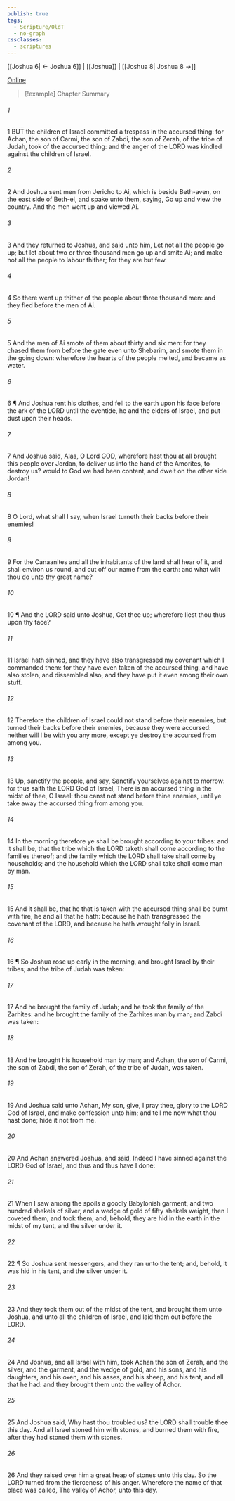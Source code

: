```yaml
---
publish: true
tags:
  - Scripture/OldT
  - no-graph
cssclasses:
  - scriptures
---
```

[[Joshua 6| ← Joshua 6]] | [[Joshua]] | [[Joshua 8| Joshua 8 →]]

[Online](https://churchofjesuschrist.org/study/scriptures/ot/josh/7?lang=eng)

>[!example] Chapter Summary
>
###### 1
1 BUT the children of Israel committed a trespass in the accursed thing: for Achan, the son of Carmi, the son of Zabdi, the son of Zerah, of the tribe of Judah, took of the accursed thing: and the anger of the LORD was kindled against the children of Israel.
###### 2
2 And Joshua sent men from Jericho to Ai, which is beside Beth-aven, on the east side of Beth-el, and spake unto them, saying, Go up and view the country.  And the men went up and viewed Ai.
###### 3
3 And they returned to Joshua, and said unto him, Let not all the people go up; but let about two or three thousand men go up and smite Ai; and make not all the people to labour thither; for they are but few.
###### 4
4 So there went up thither of the people about three thousand men: and they fled before the men of Ai.
###### 5
5 And the men of Ai smote of them about thirty and six men: for they chased them from before the gate even unto Shebarim, and smote them in the going down: wherefore the hearts of the people melted, and became as water.
###### 6
6 ¶ And Joshua rent his clothes, and fell to the earth upon his face before the ark of the LORD until the eventide, he and the elders of Israel, and put dust upon their heads.
###### 7
7 And Joshua said, Alas, O Lord GOD, wherefore hast thou at all brought this people over Jordan, to deliver us into the hand of the Amorites, to destroy us?  would to God we had been content, and dwelt on the other side Jordan!
###### 8
8 O Lord, what shall I say, when Israel turneth their backs before their enemies!
###### 9
9 For the Canaanites and all the inhabitants of the land shall hear of it, and shall environ us round, and cut off our name from the earth: and what wilt thou do unto thy great name?
###### 10
10 ¶ And the LORD said unto Joshua, Get thee up; wherefore liest thou thus upon thy face?
###### 11
11 Israel hath sinned, and they have also transgressed my covenant which I commanded them: for they have even taken of the accursed thing, and have also stolen, and dissembled also, and they have put it even among their own stuff.
###### 12
12 Therefore the children of Israel could not stand before their enemies, but turned their backs before their enemies, because they were accursed: neither will I be with you any more, except ye destroy the accursed from among you.
###### 13
13 Up, sanctify the people, and say, Sanctify yourselves against to morrow: for thus saith the LORD God of Israel, There is an accursed thing in the midst of thee, O Israel: thou canst not stand before thine enemies, until ye take away the accursed thing from among you.
###### 14
14 In the morning therefore ye shall be brought according to your tribes: and it shall be, that the tribe which the LORD taketh shall come according to the families thereof; and the family which the LORD shall take shall come by households; and the household which the LORD shall take shall come man by man.
###### 15
15 And it shall be, that he that is taken with the accursed thing shall be burnt with fire, he and all that he hath: because he hath transgressed the covenant of the LORD, and because he hath wrought folly in Israel.
###### 16
16 ¶ So Joshua rose up early in the morning, and brought Israel by their tribes; and the tribe of Judah was taken:
###### 17
17 And he brought the family of Judah; and he took the family of the Zarhites: and he brought the family of the Zarhites man by man; and Zabdi was taken:
###### 18
18 And he brought his household man by man; and Achan, the son of Carmi, the son of Zabdi, the son of Zerah, of the tribe of Judah, was taken.
###### 19
19 And Joshua said unto Achan, My son, give, I pray thee, glory to the LORD God of Israel, and make confession unto him; and tell me now what thou hast done; hide it not from me.
###### 20
20 And Achan answered Joshua, and said, Indeed I have sinned against the LORD God of Israel, and thus and thus have I done:
###### 21
21 When I saw among the spoils a goodly Babylonish garment, and two hundred shekels of silver, and a wedge of gold of fifty shekels weight, then I coveted them, and took them; and, behold, they are hid in the earth in the midst of my tent, and the silver under it.
###### 22
22 ¶ So Joshua sent messengers, and they ran unto the tent; and, behold, it was hid in his tent, and the silver under it.
###### 23
23 And they took them out of the midst of the tent, and brought them unto Joshua, and unto all the children of Israel, and laid them out before the LORD.
###### 24
24 And Joshua, and all Israel with him, took Achan the son of Zerah, and the silver, and the garment, and the wedge of gold, and his sons, and his daughters, and his oxen, and his asses, and his sheep, and his tent, and all that he had: and they brought them unto the valley of Achor.
###### 25
25 And Joshua said, Why hast thou troubled us?  the LORD shall trouble thee this day.  And all Israel stoned him with stones, and burned them with fire, after they had stoned them with stones.
###### 26
26 And they raised over him a great heap of stones unto this day.  So the LORD turned from the fierceness of his anger.  Wherefore the name of that place was called, The valley of Achor, unto this day.



